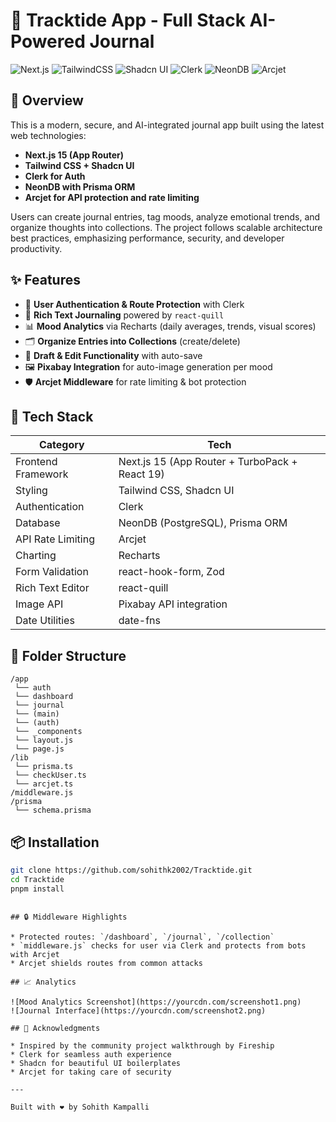 # 📝 Tracktide App - Full Stack AI-Powered Journal

![Next.js](https://img.shields.io/badge/Next.js-15-blue)
![TailwindCSS](https://img.shields.io/badge/TailwindCSS-2.2-38b2ac?logo=tailwindcss)
![Shadcn UI](https://img.shields.io/badge/Shadcn--UI-Components-orange)
![Clerk](https://img.shields.io/badge/Clerk-Auth-3B82F6?logo=clerk)
![NeonDB](https://img.shields.io/badge/NeonDB-PostgreSQL-green?logo=postgresql)
![Arcjet](https://img.shields.io/badge/Arcjet-Security-critical?logo=security)

## 🚀 Overview

This is a modern, secure, and AI-integrated journal app built using the latest web technologies:

* **Next.js 15 (App Router)**
* **Tailwind CSS + Shadcn UI**
* **Clerk for Auth**
* **NeonDB with Prisma ORM**
* **Arcjet for API protection and rate limiting**

Users can create journal entries, tag moods, analyze emotional trends, and organize thoughts into collections. The project follows scalable architecture best practices, emphasizing performance, security, and developer productivity.

## ✨ Features

* 🔐 **User Authentication & Route Protection** with Clerk
* 📘 **Rich Text Journaling** powered by `react-quill`
* 📊 **Mood Analytics** via Recharts (daily averages, trends, visual scores)
* 🗂️ **Organize Entries into Collections** (create/delete)
* 📝 **Draft & Edit Functionality** with auto-save
* 🖼️ **Pixabay Integration** for auto-image generation per mood
* 🛡️ **Arcjet Middleware** for rate limiting & bot protection

## 🧠 Tech Stack

| Category           | Tech                                           |
| ------------------ | ---------------------------------------------- |
| Frontend Framework | Next.js 15 (App Router + TurboPack + React 19) |
| Styling            | Tailwind CSS, Shadcn UI                        |
| Authentication     | Clerk                                          |
| Database           | NeonDB (PostgreSQL), Prisma ORM                |
| API Rate Limiting  | Arcjet                                         |
| Charting           | Recharts                                       |
| Form Validation    | react-hook-form, Zod                           |
| Rich Text Editor   | react-quill                                    |
| Image API          | Pixabay API integration                        |
| Date Utilities     | date-fns                                       |

## 📁 Folder Structure

```
/app
 └── auth
 └── dashboard
 └── journal
 └── (main)
 └── (auth)
 └── _components
 └── layout.js
 └── page.js
/lib
 └── prisma.ts
 └── checkUser.ts
 └── arcjet.ts
/middleware.js
/prisma
 └── schema.prisma
```

## 📦 Installation

```bash
git clone https://github.com/sohithk2002/Tracktide.git
cd Tracktide
pnpm install
```

```

## 🔒 Middleware Highlights

* Protected routes: `/dashboard`, `/journal`, `/collection`
* `middleware.js` checks for user via Clerk and protects from bots with Arcjet
* Arcjet shields routes from common attacks

## 📈 Analytics

![Mood Analytics Screenshot](https://yourcdn.com/screenshot1.png)
![Journal Interface](https://yourcdn.com/screenshot2.png)

## 🙌 Acknowledgments

* Inspired by the community project walkthrough by Fireship
* Clerk for seamless auth experience
* Shadcn for beautiful UI boilerplates
* Arcjet for taking care of security

---

Built with ❤️ by Sohith Kampalli
